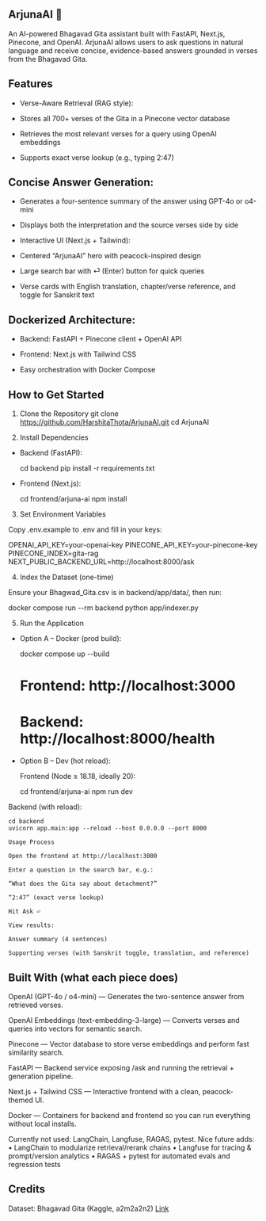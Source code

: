 ## ArjunaAI 🦚

An AI-powered Bhagavad Gita assistant built with FastAPI, Next.js, Pinecone, and OpenAI. ArjunaAI allows users to ask questions in natural language and receive concise, evidence-based answers grounded in verses from the Bhagavad Gita.

## Features

- Verse-Aware Retrieval (RAG style):

-  Stores all 700+ verses of the Gita in a Pinecone vector database

- Retrieves the most relevant verses for a query using OpenAI embeddings

- Supports exact verse lookup (e.g., typing 2:47)

## Concise Answer Generation:

- Generates a four-sentence summary of the answer using GPT-4o or o4-mini

- Displays both the interpretation and the source verses side by side

- Interactive UI (Next.js + Tailwind):

- Centered “ArjunaAI” hero with peacock-inspired design

- Large search bar with ⏎ (Enter) button for quick queries

- Verse cards with English translation, chapter/verse reference, and toggle for Sanskrit text

## Dockerized Architecture:

- Backend: FastAPI + Pinecone client + OpenAI API

- Frontend: Next.js with Tailwind CSS

- Easy orchestration with Docker Compose

## How to Get Started
1. Clone the Repository
git clone https://github.com/HarshitaThota/ArjunaAI.git
cd ArjunaAI

2. Install Dependencies

- Backend (FastAPI):

    cd backend
    pip install -r requirements.txt


- Frontend (Next.js):

    cd frontend/arjuna-ai
    npm install

3. Set Environment Variables

Copy .env.example to .env and fill in your keys:

OPENAI_API_KEY=your-openai-key
PINECONE_API_KEY=your-pinecone-key
PINECONE_INDEX=gita-rag
NEXT_PUBLIC_BACKEND_URL=http://localhost:8000/ask

4. Index the Dataset (one-time)

Ensure your Bhagwad_Gita.csv is in backend/app/data/, then run:

docker compose run --rm backend python app/indexer.py

5. Run the Application

- Option A – Docker (prod build):

    docker compose up --build
    # Frontend: http://localhost:3000
    # Backend:  http://localhost:8000/health


- Option B – Dev (hot reload):

    Frontend (Node ≥ 18.18, ideally 20):

    cd frontend/arjuna-ai
    npm run dev


Backend (with reload):

    cd backend
    uvicorn app.main:app --reload --host 0.0.0.0 --port 8000

    Usage Process

    Open the frontend at http://localhost:3000

    Enter a question in the search bar, e.g.:

    “What does the Gita say about detachment?”

    “2:47” (exact verse lookup)

    Hit Ask ⏎

    View results:

    Answer summary (4 sentences)

    Supporting verses (with Sanskrit toggle, translation, and reference)

## Built With (what each piece does)

OpenAI (GPT-4o / o4-mini) — Generates the two-sentence answer from retrieved verses.

OpenAI Embeddings (text-embedding-3-large) — Converts verses and queries into vectors for semantic search.

Pinecone — Vector database to store verse embeddings and perform fast similarity search.

FastAPI — Backend service exposing /ask and running the retrieval + generation pipeline.

Next.js + Tailwind CSS — Interactive frontend with a clean, peacock-themed UI.

Docker — Containers for backend and frontend so you can run everything without local installs.

Currently not used: LangChain, Langfuse, RAGAS, pytest.
Nice future adds:
• LangChain to modularize retrieval/rerank chains
• Langfuse for tracing & prompt/version analytics
• RAGAS + pytest for automated evals and regression tests

## Credits

Dataset: Bhagavad Gita (Kaggle, a2m2a2n2) 
[Link](https://www.kaggle.com/datasets/a2m2a2n2/bhagwad-gita-dataset)